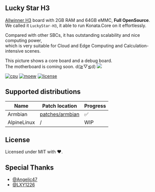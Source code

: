 ## Lucky Star H3
[Allwinner H3](https://www.allwinnertech.com/index.php?c=product&a=index&id=47) board with 2GB RAM and 64GB eMMC, **Full OpenSource**.  
We called it `LuckyStar-H3`, it able to run Konata.Core on it effortlessly.

Compared with other SBCs, it has outstanding scalability and nice computing power,  
which is very suitable for Cloud and Edge Computing and Calculation-intensive scenes.

This picture shows a core board and a debug board.  
The motherboard is coming soon. d(≧▽≦d)
<image src="./image/board.jpg">

[![cpu](https://img.shields.io/badge/CPU-QUAD%20ARM%20Cortex%20A7-orange)](#)
[![moew](https://img.shields.io/badge/LuckyStar-H3-green)](#)
[![license](https://img.shields.io/badge/LICENSE-MIT-blue)](./blob/main/LICENSE)

## Supported distributions
| Name         | Patch location   | Progress |
| ------------ | ---------------- | -------- |
| Armbian      | [patches/armbian](patches/armbian) | ✅      |
| AlpineLinux  | /                | WIP      |

## License
Licensed under MIT with ❤.

## Special Thanks
- [@Angelic47](https://github.com/Angelic47)
- [@LXY1226](https://github.com/LXY1226)
